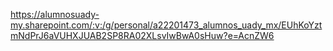 https://alumnosuady-my.sharepoint.com/:v:/g/personal/a22201473_alumnos_uady_mx/EUhKoYztmNdPrJ6aVUHXJUAB2SP8RA02XLsvIwBwA0sHuw?e=AcnZW6 
